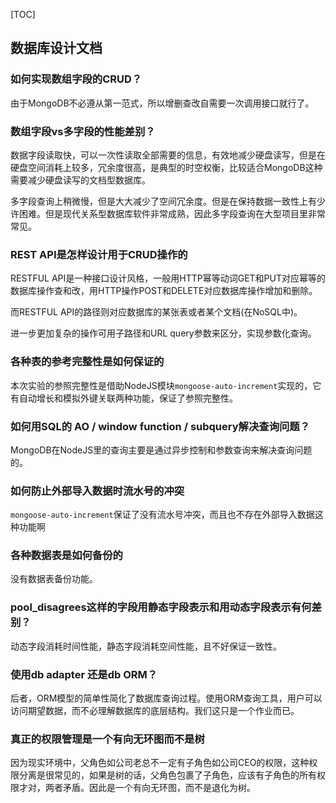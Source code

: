[TOC]

## 数据库设计文档

### 如何实现数组字段的CRUD？

由于MongoDB不必遵从第一范式，所以增删查改自需要一次调用接口就行了。

### 数组字段vs多字段的性能差别？

数据字段读取快，可以一次性读取全部需要的信息，有效地减少硬盘读写，但是在硬盘空间消耗上较多，冗余度很高，是典型的时空权衡，比较适合MongoDB这种需要减少硬盘读写的文档型数据库。

多字段查询上稍微慢，但是大大减少了空间冗余度。但是在保持数据一致性上有少许困难。但是现代关系型数据库软件非常成熟，因此多字段查询在大型项目里非常常见。

### REST API是怎样设计用于CRUD操作的

RESTFUL API是一种接口设计风格，一般用HTTP幂等动词GET和PUT对应幂等的数据库操作查和改，用HTTP操作POST和DELETE对应数据库操作增加和删除。

而RESTFUL API的路径则对应数据库的某张表或者某个文档(在NoSQL中)。

进一步更加复杂的操作可用子路径和URL query参数来区分，实现参数化查询。

### 各种表的参考完整性是如何保证的

本次实验的参照完整性是借助NodeJS模块`mongoose-auto-increment`实现的，它有自动增长和模拟外键关联两种功能，保证了参照完整性。

### 如何用SQL的 AO / window function / subquery解决查询问题？

MongoDB在NodeJS里的查询主要是通过异步控制和参数查询来解决查询问题的。

### 如何防止外部导入数据时流水号的冲突

`mongoose-auto-increment`保证了没有流水号冲突，而且也不存在外部导入数据这种功能啊

### 各种数据表是如何备份的

没有数据表备份功能。

### pool_disagrees这样的字段用静态字段表示和用动态字段表示有何差别？

动态字段消耗时间性能，静态字段消耗空间性能，且不好保证一致性。

### 使用db adapter 还是db ORM？

后者，ORM模型的简单性简化了数据库查询过程。使用ORM查询工具，用户可以访问期望数据，而不必理解数据库的底层结构。我们这只是一个作业而已。

### 真正的权限管理是一个有向无环图而不是树

因为现实环境中，父角色如公司老总不一定有子角色如公司CEO的权限，这种权限分离是很常见的，如果是树的话，父角色包裹了子角色，应该有子角色的所有权限才对，两者矛盾。因此是一个有向无环图，而不是退化为树。